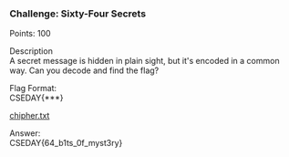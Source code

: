 ### Challenge: Sixty-Four Secrets
Points: 100<br/>

Description <br/>
A secret message is hidden in plain sight, but it's encoded in a common way. Can you decode and find the flag?

Flag Format: <br/>
CSEDAY{***}

[chipher.txt](./cipher.txt)

Answer: <br/>
CSEDAY{64_b1ts_0f_myst3ry}

